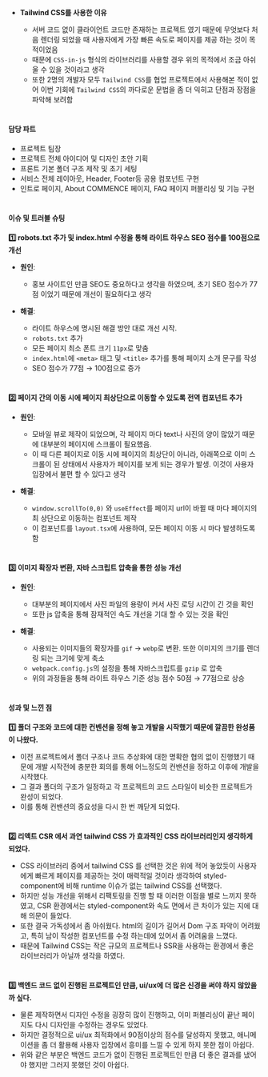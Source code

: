 - **Tailwind CSS를 사용한 이유**
    - 서버 코드 없이 클라이언트 코드만 존재하는 프로젝트 였기 때문에 무엇보다 처음 렌더링 되었을 때 사용자에게 가장 빠른 속도로 페이지를 제공 하는 것이 목적이었음
    - 때문에 `CSS-in-js` 형식의 라이브러리를 사용할 경우 위의 목적에서 조금 아쉬울 수 있을 것이라고 생각
    - 또한 2명의 개발자 모두 `Tailwind CSS`를 협업 프로젝트에서 사용해본 적이 없어 이번 기회에 `Tailwind CSS`의 까다로운 문법을 좀 더 익히고 단점과 장점을 파악해 보려함

  #

#### 담당 파트

- 프로젝트 팀장
- 프로젝트 전체 아이디어 및 디자인 초안 기획
- 프론트 기본 폴더 구조 제작 및 초기 세팅
- 서비스 전체 레이아웃, Header, Footer등 공용 컴포넌트 구현
- 인트로 페이지, About COMMENCE 페이지, FAQ 페이지 퍼블리싱 및 기능 구현

#

#### 이슈 및 트러블 슈팅

**1️⃣ robots.txt 추가 및 index.html 수정을 통해 라이트 하우스 SEO 점수를 100점으로 개선**

- **원인**:

  - 홍보 사이트인 만큼 SEO도 중요하다고 생각을 하였으며, 초기 SEO 점수가 77점 이었기 때문에 개선이 필요하다고 생각

- **해결**:

  - 라이트 하우스에 명시된 해결 방안 대로 개선 시작.
  - `robots.txt` 추가
  - 모든 페이지 최소 폰트 크기 `11px`로 맞춤
  - `index.html`에 `<meta>` 태그 및 `<title>` 추가를 통해 페이지 소개 문구를 작성
  - SEO 점수가 77점 → 100점으로 증가

#

**2️⃣ 페이지 간의 이동 시에 페이지 최상단으로 이동할 수 있도록 전역 컴포넌트 추가**

- **원인**:

  - 모바일 뷰로 제작이 되었으며, 각 페이지 마다 text나 사진의 양이 많았기 때문에 대부분의 페이지에 스크롤이 필요했음.
  - 이 때 다른 페이지로 이동 시에 페이지의 최상단이 아니라, 아래쪽으로 이미 스크롤이 된 상태에서 사용자가 페이지를 보게 되는 경우가 발생. 이것이 사용자 입장에서 불편 할 수 있다고 생각

- **해결**:

  - `window.scrollTo(0,0)` 와 `useEffect`를 페이지 url이 바뀔 때 마다 페이지의 최 상단으로 이동하는 컴포넌트 제작
  - 이 컴포넌트를 `layout.tsx`에 사용하여, 모든 페이지 이동 시 마다 발생하도록 함

#

**3️⃣ 이미지 확장자 변환, 자바 스크립트 압축을 통한 성능 개선**

- **원인**:

  - 대부분의 페이지에서 사진 파일의 용량이 커서 사진 로딩 시간이 긴 것을 확인
  - 또한 js 압축을 통해 잠재적인 속도 개선을 기대 할 수 있는 것을 확인

- **해결**:

  - 사용되는 이미지들의 확장자를 `gif` → `webp`로 변환. 또한 이미지의 크기를 렌더링 되는 크기에 맞게 축소
  - `webpack.config.js`의 설정을 통해 자바스크립트를 `gzip` 로 압축
  - 위의 과정들을 통해 라이트 하우스 기준 성능 점수 50점 → 77점으로 상승

#

#### 성과 및 느낀 점

**1️⃣ 폴더 구조와 코드에 대한 컨벤션을 정해 놓고 개발을 시작했기 때문에 깔끔한 완성품이 나왔다.**

- 이전 프로젝트에서 폴더 구조나 코드 추상화에 대한 명확한 협의 없이 진행했기 때문에 개발 시작전에 충분한 회의를 통해 어느정도의 컨밴션을 정하고 이후에 개발을 시작했다.
- 그 결과 폴더의 구조가 일정하고 각 프로젝트의 코드 스타일이 비슷한 프로젝트가 완성이 되었다.
- 이를 통해 컨밴션의 중요성을 다시 한 번 깨닫게 되었다.

#

**2️⃣ 리액트 CSR 에서 과연 tailwind CSS 가 효과적인 CSS 라이브러리인지 생각하게 되었다.**

- CSS 라이브러리 중에서 tailwind CSS 를 선택한 것은 위에 적어 놓았듯이 사용자에게 빠르게 페이지를 제공하는 것이 매력적일 것이라 생각하여 styled-component에 비해 runtime 이슈가 없는 tailwind CSS를 선택했다.
- 하지만 성능 개선을 위해서 리팩토링을 진행 할 때 이러한 이점을 별로 느끼지 못하였고, CSR 환경에서는 styled-component와 속도 면에서 큰 차이가 있는 지에 대해 의문이 들었다.
- 또한 결국 가독성에서 좀 아쉬웠다. html의 길이가 길어서 Dom 구조 파악이 어려웠고, 특히 남이 작성한 컴포넌트를 수정 하는데에 있어서 좀 어려움을 느꼈다.
- 때문에 Tailwind CSS는 작은 규모의 프로젝트나 SSR을 사용하는 환경에서 좋은 라이브러리가 아닐까 생각을 하였다.

#

**3️⃣ 백엔드 코드 없이 진행된 프로젝트인 만큼, ui/ux에 더 많은 신경을 써야 하지 않았을까 싶다.**

- 물론 제작하면서 디자인 수정을 굉장히 많이 진행하고, 이미 퍼블리싱이 끝난 페이지도 다시 디자인을 수정하는 경우도 있었다.
- 하지만 결정적으로 ui/ux 최적화에서 90점이상의 점수를 달성하지 못했고, 애니메이션을 좀 더 활용해 사용자 입장에서 흥미를 느낄 수 있게 하지 못한 점이 아쉽다.
- 위와 같은 부분은 백엔드 코드가 없이 진행된 프로젝트인 만큼 더 좋은 결과를 냈어야 했지만 그러지 못했던 것이 아쉽다.